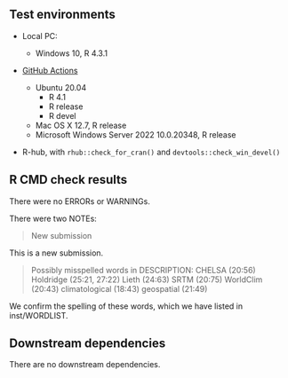 ## Test environments

* Local PC:
  - Windows 10, R 4.3.1

* [GitHub Actions](https://github.com/jamestsakalos/climenv/actions/workflows/R-CMD-check.yml)
  - Ubuntu 20.04
    - R 4.1
    - R release
    - R devel
  - Mac OS X 12.7, R release
  - Microsoft Windows Server 2022 10.0.20348, R release
  
* R-hub, with `rhub::check_for_cran()` and `devtools::check_win_devel()`


## R CMD check results

There were no ERRORs or WARNINGs.

There were two NOTEs:

> New submission

This is a new submission.
 
> Possibly misspelled words in DESCRIPTION:
>  CHELSA (20:56)
>  Holdridge (25:21, 27:22)
>  Lieth (24:63)
>  SRTM (20:75)
>  WorldClim (20:43)
>  climatological (18:43)
>  geospatial (21:49)

We confirm the spelling of these words, which we have listed in inst/WORDLIST.


## Downstream dependencies

There are no downstream dependencies.
